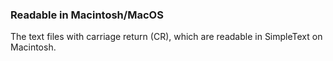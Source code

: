 ### Readable in Macintosh/MacOS

The text files with carriage return (CR), which are readable in SimpleText on Macintosh.
